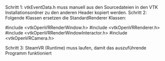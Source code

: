Schritt 1: vtkEventData.h muss manuell aus den Sourcedateien in den VTK Installationsordner zu den anderen Header kopiert werden.
Schritt 2: Folgende Klassen ersetzen die StandardRenderer Klassen:

#include <vtkOpenVRRenderWindow.h>
#include <vtkOpenVRRenderer.h>
#include <vtkOpenVRRenderWindowInteractor.h>
#include <vtkOpenVRCamera.h>

Schritt 3: SteamVR (Runtime) muss laufen, damit das auszuführende Programm funktioniert